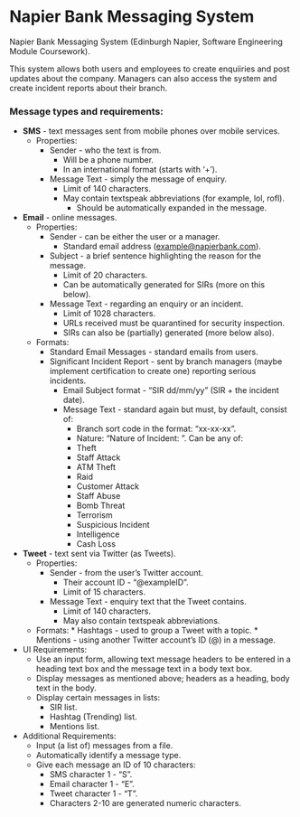 # Napier Bank Messaging System
Napier Bank Messaging System (Edinburgh Napier, Software Engineering Module Coursework).

This system allows both users and employees to create enquiiries and post updates about the company. Managers can also access the system and create incident reports about their branch.

### Message types and requirements:
* __SMS__ - text messages sent from mobile phones over mobile services.
	* Properties:
		* Sender - who the text is from.
			* Will be a phone number.
			* In an international format (starts with ‘+’).
		* Message Text - simply the message of enquiry.
			* Limit of 140 characters.
			* May contain textspeak abbreviations (for example, lol, rofl).
				* Should be automatically expanded in the message.
* __Email__ - online messages.
	* Properties:
		* Sender - can be either the user or a manager.
			* Standard email address (example@napierbank.com).
		* Subject - a brief sentence highlighting the reason for the message.
			* Limit of 20 characters.
			* Can be automatically generated for SIRs (more on this below).
		* Message Text - regarding an enquiry or an incident.
			* Limit of 1028 characters.
			* URLs received must be quarantined for security inspection.
			* SIRs can also be (partially) generated (more below also).
	* Formats:
		* Standard Email Messages - standard emails from users.
		* Significant Incident Report - sent by branch managers (maybe implement certification to create one) reporting serious incidents.
			* Email Subject format - “SIR dd/mm/yy” (SIR + the incident date).
			* Message Text - standard again but must, by default, consist of:
				* Branch sort code in the format: “xx-xx-xx”.
				* Nature: “Nature of Incident: <incident>”. Can be any of:
				* Theft
				* Staff Attack
				* ATM Theft
				* Raid
				* Customer Attack
				* Staff Abuse
				* Bomb Threat
				* Terrorism
				* Suspicious Incident
				* Intelligence
				* Cash Loss
* __Tweet__ - text sent via Twitter (as Tweets).
	* Properties:
		* Sender - from the user’s Twitter account.
			* Their account ID - “@exampleID”.
			* Limit of 15 characters.
		* Message Text - enquiry text that the Tweet contains.
			* Limit of 140 characters.
			* May also contain textspeak abbreviations.
	* Formats:
			* Hashtags - used to group a Tweet with a topic.
			* Mentions - using another Twitter account’s ID (@) in a message.
* UI Requirements:
	* Use an input form, allowing text message headers to be entered in a heading text box and the message text in a body text box.
	* Display messages as mentioned above; headers as a heading, body text in the body.
	* Display certain messages in lists:
		* SIR list.
		* Hashtag (Trending) list.
		* Mentions list.
* Additional Requirements:
	* Input (a list of) messages from a file.
	* Automatically identify a message type.
	* Give each message an ID of 10 characters:
		* SMS character 1 - “S”.
		* Email character 1 - “E”.
		* Tweet character 1 - “T”.
		* Characters 2-10 are generated numeric characters.
